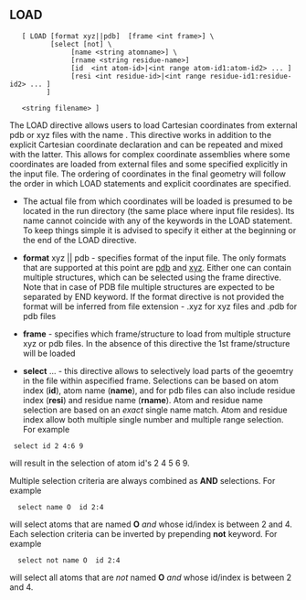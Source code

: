 ## LOAD
```
   [ LOAD [format xyz||pdb]  [frame <int frame>] \  
          [select [not] \  
               [name <string atomname>] \  
               [rname <string residue-name>]  
               [id  <int atom-id>|<int range atom-id1:atom-id2> ... ]  
               [resi <int residue-id>|<int range residue-id1:residue-id2> ... ]  
         ]  
    
   <string filename> ]
```
The LOAD directive allows users to load Cartesian coordinates from external
pdb or xyz files with the name <filename>. This directive works in
addition to the explicit Cartesian coordinate declaration and can be
repeated and mixed with the latter. This allows for complex coordinate
assemblies where some coordinates are loaded from external files and
some specified explicitly in the input file. The ordering of coordinates
in the final geometry will follow the order in which LOAD statements and
explicit coordinates are specified.

  - The actual file from which coordinates will be loaded is presumed to
    be located in the run directory (the same place where input file
    resides). Its name cannot coincide with any of the keywords in the
    LOAD statement. To keep things simple it is advised to specify it
    either at the beginning or the end of the LOAD directive.

<!-- end list -->

  - **format** xyz || pdb - specifies format of the input file. The only
    formats that are supported at this point are [pdb](https://en.wikipedia.org/wiki/Protein_Data_Bank_(file_format)) and [xyz](https://en.wikipedia.org/wiki/XYZ_file_format). Either one
    can contain multiple structures, which can be selected using the
    frame directive. Note that in case of PDB file multiple structures
    are expected to be separated by END keyword. If the format directive
    is not provided the format will be inferred from file extension -
    .xyz for xyz files and .pdb for pdb files

<!-- end list -->

  - **frame** <int frame> - specifies which frame/structure to load from
    multiple structure xyz or pdb files. In the absence of this
    directive the 1st frame/structure will be loaded

<!-- end list -->

  - **select** ... - this directive allows to selectively load parts
    of the geoemtry in the file within aspecified frame. Selections can
    be based on atom index (**id**), atom name (**name**), and for pdb
    files can also include residue index (**resi**) and residue name
    (**rname**). Atom and residue name selection are based on an *exact*
    single name match. Atom and residue index allow both multiple single
    number and multiple range selection. For example

```
 select id 2 4:6 9
```

will result in the selection of atom id's 2 4 5 6 9.

Multiple selection criteria are always combined as **AND** selections.
For example

```
  select name O  id 2:4
```

will select atoms that are named **O** *and* whose id/index is between 2
and 4. Each selection criteria can be inverted by prepending **not**
keyword. For example

```
  select not name O  id 2:4
```

will select all atoms that are *not* named **O** *and* whose id/index is
between 2 and 4.
